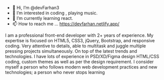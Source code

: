 - 👋 Hi, I’m @devFarhan3
- 👀 I’m interested in coding , playing music.
- 🌱 I’m currently learning react.
- 📫 How to reach me ... https://devfarhan.netlify.app/


I am a professional front-end developer with 2+ years of experience. My expertise is focused on HTML5, CSS3, jQuery, Bootstrap, and responsive coding. Very attentive to details, able to multitask and juggle multiple pressing projects simultaneously. On top of the latest trends and technologies. I have lots of experience in PSD/XD/Figma design HTML/CSS coding, custom themes as well as per the design requirement. I consider myself a person who follows modern web development practices and new technologies; a person who never stops learning

